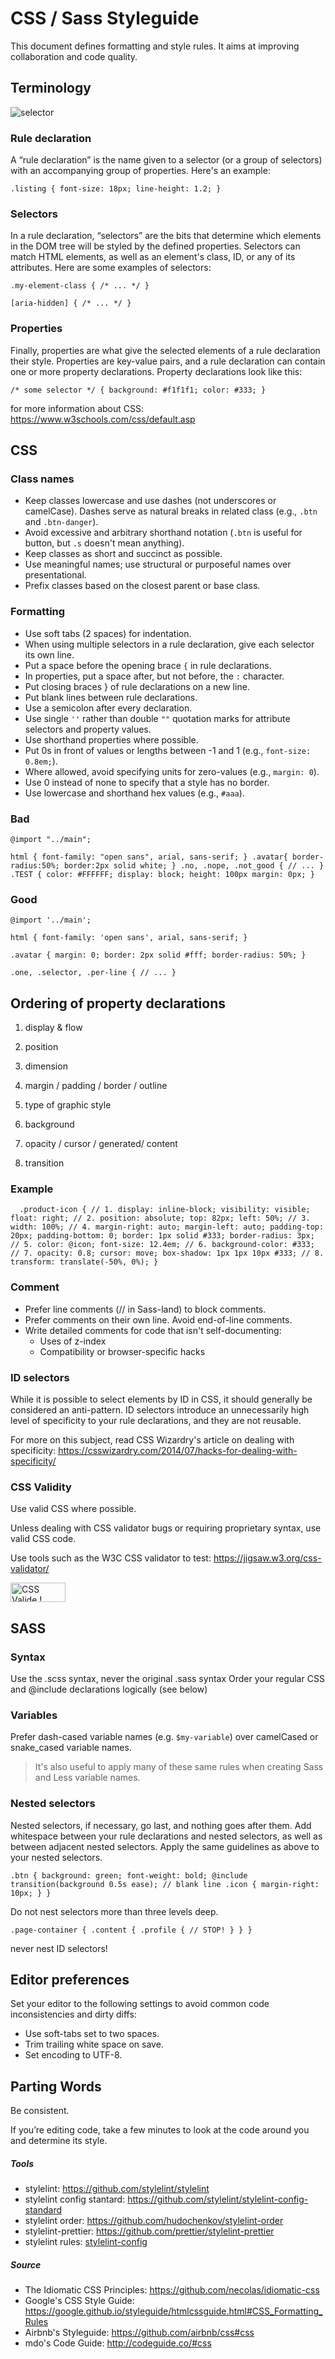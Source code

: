 # CSS / Sass Styleguide

This document defines formatting and style rules. It aims at improving collaboration and code quality.

## Terminology
![selector](https://gitlab.1blick.de/projekte/tarifair/uploads/eb954a811742887ad12545cc50c69f22/selector.gif)

### Rule declaration
A “rule declaration” is the name given to a selector (or a group of selectors) with an accompanying group of properties. Here's an example:

`.listing {
  font-size: 18px;
  line-height: 1.2;
}`

### Selectors
In a rule declaration, “selectors” are the bits that determine which elements in the DOM tree will be styled by the defined properties. Selectors can match HTML elements, as well as an element's class, ID, or any of its attributes. Here are some examples of selectors:

`.my-element-class {
  /* ... */
}`

`[aria-hidden] {
  /* ... */
}`

### Properties
Finally, properties are what give the selected elements of a rule declaration their style. Properties are key-value pairs, and a rule declaration can contain one or more property declarations. Property declarations look like this:

`/* some selector */ {
  background: #f1f1f1;
  color: #333;
}`

for more information about CSS: https://www.w3schools.com/css/default.asp 

## CSS

### Class names
* Keep classes lowercase and use dashes (not underscores or camelCase). Dashes serve as natural breaks in related class (e.g., `.btn` and `.btn-danger`).
* Avoid excessive and arbitrary shorthand notation (`.btn` is useful for button, but `.s` doesn't mean anything).
* Keep classes as short and succinct as possible.
* Use meaningful names; use structural or purposeful names over presentational.
* Prefix classes based on the closest parent or base class.

### Formatting
* Use soft tabs (2 spaces) for indentation.
* When using multiple selectors in a rule declaration, give each selector its own line.
* Put a space before the opening brace `{` in rule declarations.
* In properties, put a space after, but not before, the `:` character.
* Put closing braces } of rule declarations on a new line.
* Put blank lines between rule declarations.
* Use a semicolon after every declaration.
* Use single `''` rather than double `""` quotation marks for attribute selectors and property values.
* Use shorthand properties where possible.
* Put 0s in front of values or lengths between -1 and 1 (e.g., `font-size: 0.8em;`).
* Where allowed, avoid specifying units for zero-values (e.g., `margin: 0`).
* Use 0 instead of none to specify that a style has no border.
* Use lowercase and shorthand hex values (e.g., `#aaa`).

### Bad
`@import "../main";`

`html {
  font-family: "open sans", arial, sans-serif;
}
.avatar{
    border-radius:50%;
    border:2px solid white; }
.no, .nope, .not_good {
    // ...
}
.TEST {
  color: #FFFFFF;
  display: block;
  height: 100px
  margin: 0px;
}`

### Good
`@import '../main';`

`html {
  font-family: 'open sans', arial, sans-serif;
}`

`.avatar {
  margin: 0;
  border: 2px solid #fff;
  border-radius: 50%;
}
`

`.one,
.selector,
.per-line {
  // ...
}`

## Ordering of property declarations
1. display & flow 

2. position

3. dimension

4. margin / padding / border / outline

5. type of graphic style

6. background

7. opacity / cursor / generated/ content

8. transition

### Example
`  .product-icon {
    // 1.
    display: inline-block;
    visibility: visible;
    float: right;
    // 2.
    position: absolute;
    top: 82px;
    left: 50%;
    // 3.
    width: 100%;
    // 4.
    margin-right: auto;
    margin-left: auto;
    padding-top: 20px;
    padding-bottom: 0;
    border: 1px solid #333;
    border-radius: 3px;
    // 5.
    color: @icon;
    font-size: 12.4em;
    // 6.
    background-color: #333;
    // 7.
    opacity: 0.8;
    cursor: move;
    box-shadow: 1px 1px 10px #333;
    // 8.
    transform: translate(-50%, 0%);
  }`
  
### Comment

* Prefer line comments (// in Sass-land) to block comments.
* Prefer comments on their own line. Avoid end-of-line comments.
* Write detailed comments for code that isn't self-documenting:
  * Uses of z-index
  * Compatibility or browser-specific hacks
  
### ID selectors
While it is possible to select elements by ID in CSS, it should generally be considered an anti-pattern. ID selectors introduce an unnecessarily high level of specificity to your rule declarations, and they are not reusable.

For more on this subject, read CSS Wizardry's article on dealing with specificity: https://csswizardry.com/2014/07/hacks-for-dealing-with-specificity/

### CSS Validity
Use valid CSS where possible.

Unless dealing with CSS validator bugs or requiring proprietary syntax, use valid CSS code.

Use tools such as the W3C CSS validator to test: https://jigsaw.w3.org/css-validator/
<p>
<a href="http://jigsaw.w3.org/css-validator/check/referer">
    <img style="border:0;width:88px;height:31px"
        src="http://jigsaw.w3.org/css-validator/images/vcss-blue"
        alt="CSS Valide !" />
    </a>
</p>
  
## SASS

### Syntax

Use the .scss syntax, never the original .sass syntax
Order your regular CSS and @include declarations logically (see below)

### Variables

Prefer dash-cased variable names (e.g. `$my-variable`) over camelCased or snake_cased variable names.

> It's also useful to apply many of these same rules when creating Sass and Less variable names.

### Nested selectors
Nested selectors, if necessary, go last, and nothing goes after them. Add whitespace between your rule declarations and nested selectors, as well as between adjacent nested selectors. Apply the same guidelines as above to your nested selectors.

`.btn {
  background: green;
  font-weight: bold;
  @include transition(background 0.5s ease);
// blank line
  .icon {
    margin-right: 10px;
  }
}`

Do not nest selectors more than three levels deep.

`.page-container {
  .content {
    .profile {
      // STOP!
    }
  }
}`

never nest ID selectors!

## Editor preferences
Set your editor to the following settings to avoid common code inconsistencies and dirty diffs:

* Use soft-tabs set to two spaces.
* Trim trailing white space on save.
* Set encoding to UTF-8.

## Parting Words
Be consistent.

If you’re editing code, take a few minutes to look at the code around you and determine its style.

##### Tools
- stylelint: https://github.com/stylelint/stylelint
- stylelint config stantard: https://github.com/stylelint/stylelint-config-standard
- stylelint order: https://github.com/hudochenkov/stylelint-order
- stylelint-prettier: https://github.com/prettier/stylelint-prettier
- stylelint rules: [stylelint-config](/uploads/f2b9bc659e54d2f7d7ed8314e7df61bc/stylelint-config.txt)

##### Source 
- The Idiomatic CSS Principles: https://github.com/necolas/idiomatic-css
- Google's CSS Style Guide: https://google.github.io/styleguide/htmlcssguide.html#CSS_Formatting_Rules
- Airbnb's Styleguide: https://github.com/airbnb/css#css
- mdo's Code Guide: http://codeguide.co/#css
